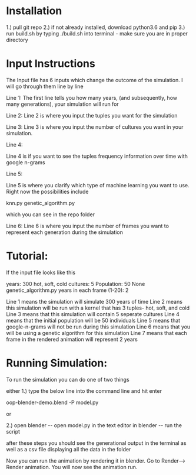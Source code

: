 # Installation

1.) pull git repo
2.) if not already installed, download python3.6 and pip
3.) run build.sh by typing ./build.sh into terminal - make sure you are in proper directory


# Input Instructions

The Input file has 6 inputs which change the outcome of the simulation. I will go through them line by line

Line 1:
The first line tells you how many years, (and subsequently, how many generations), your simulation will run for

Line 2:
Line 2 is where you input the tuples you want for the simulation

Line 3:
Line 3 is where you input the number of cultures you want in your simulation.

Line 4:

Line 4 is if you want to see the tuples frequency information over time with google n-grams

Line 5:

Line 5 is where you clarify which type of machine learning you want to use. Right now the possibilities include

knn.py
genetic_algorithm.py

which you can see in the repo folder

Line 6:
Line 6 is where you input the number of frames you want to represent each generation during the simulation



# Tutorial:

If the input file looks like this

years: 300
hot, soft, cold
cultures: 5 
Population: 50
None
genetic_algorithm.py
years in each frame (1-20): 2

Line 1 means the simulation will simulate 300 years of time
Line 2 means this simulation will be run with a kernel that has 3 tuples- hot, soft, and cold
Line 3 means that this simulation will contain 5 seperate cultures
Line 4 means that the initial population will be 50 individuals
Line 5 means that google-n-grams will not be run during this simulation
Line 6 means that you will be using a genetic algorithm for this simulation
Line 7 means that each frame in the rendered animation will represent 2 years


# Running Simulation:
To run the simulation you can do one of two things

either
1.) type the below line into the command line and hit enter

oop-blender-demo.blend -P model.py

or 

2.) open blender
-- open model.py in the text editor in blender
-- run the script


after these steps you should see the generational output in the terminal as well as a csv file displaying all the data in the folder

Now you can run the animation by rendering it in blender. Go to Render--> Render animation. You will now see the animation run.

